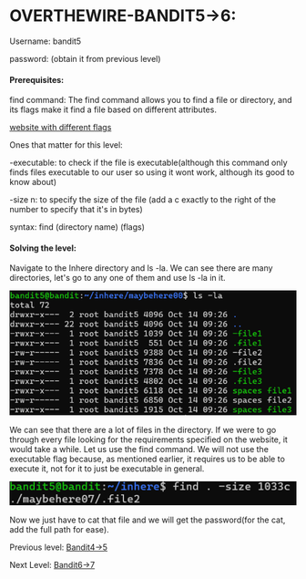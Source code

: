 # OVERTHEWIRE-BANDIT5->6:















Username: bandit5









password: <Redacted>(obtain it from previous level)







#### Prerequisites:





find command: The find command allows you to find a file or directory, and its flags make it find a file based on different attributes.



[website with different flags](https://man7.org/linux/man-pages/man1/find.1.html)



Ones that matter for this level:



-executable: to check if the file is executable(although this command only finds files executable to our user so using it wont work, although its good to know about)



-size n: to specify the size of the file (add a c exactly to the right of the number to specify that it's in bytes)



syntax: find (directory name) (flags)



#### Solving the level: 





Navigate to the Inhere directory and ls -la. We can see there are many directories, let's go to any one of them and use ls -la in it. 







![Image couldn't load](images/Screenshot-Bandit5-1.png)







We can see that there are a lot of files in the directory. If we were to go through every file looking for the requirements specified on the website, it would take a while. Let us use the find command. We will not use the executable flag because, as mentioned earlier, it requires us to be able to execute it, not for it to just be executable in general.

![Image couldn't load](images/Screenshot-Bandit5-2.png)





Now we just have to cat that file and we will get the password(for the cat, add the full path for ease).



Previous level: [Bandit4->5](../Bandit4/writeup.md.md)







Next Level: [Bandit6->7](../Bandit6/writeup.md.md)

